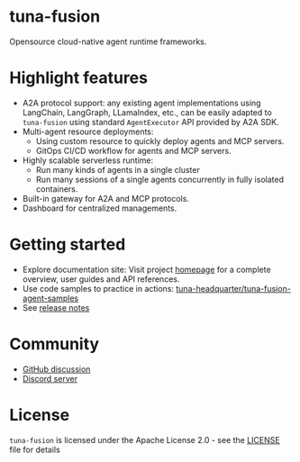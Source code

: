 # tuna-fusion

Opensource cloud-native agent runtime frameworks.   

# Highlight features

* A2A protocol support: any existing agent implementations using LangChain, LangGraph, LLamaIndex, etc., can be easily adapted to `tuna-fusion` using standard `AgentExecutor` API provided by A2A SDK.
* Multi-agent resource deployments: 
  * Using custom resource to quickly deploy agents and MCP servers.
  * GitOps CI/CD workflow for agents and MCP servers.
* Highly scalable serverless runtime: 
  * Run many kinds of agents in a single cluster
  * Run many sessions of a single agents concurrently in fully isolated containers.
* Built-in gateway for A2A and MCP protocols.
* Dashboard for centralized managements.


# Getting started

* Explore documentation site: Visit project [homepage](https://tuna-headquater.github.io/tuna-fusion) for a complete overview, user guides and API references.
* Use code samples to practice in actions: [tuna-headquarter/tuna-fusion-agent-samples](https://github.com/tuna-headquater/tuna-fusion-agent-samples)
* See [release notes](https://github.com/tuna-headquater/tuna-fusion/releases)

# Community

* [GitHub discussion](https://github.com/tuna-headquater/tuna-fusion/discussions)
* [Discord server](https://discord.gg/SkQsFgdC)


# License

`tuna-fusion` is licensed under the Apache License 2.0 - see the [LICENSE](./LICENSE) file for details
